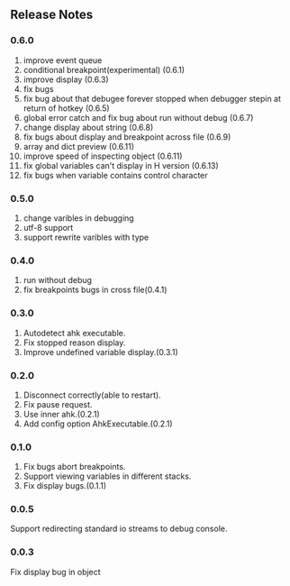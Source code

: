 ## Release Notes

### 0.6.0

1. improve event queue
2. conditional breakpoint(experimental) (0.6.1)
3. improve display (0.6.3)
4. fix bugs
5. fix bug about that debugee forever stopped when debugger stepin at return of hotkey (0.6.5)
6. global error catch and fix bug about run without debug (0.6.7)
7. change display about string (0.6.8)
8. fix bugs about display and breakpoint across file (0.6.9)
9. array and dict preview (0.6.11)
10. improve speed of inspecting object (0.6.11)
11. fix global variables can't display in H version (0.6.13)
12. fix bugs when variable contains control character

### 0.5.0

1. change varibles in debugging
2. utf-8 support
3. support rewrite varibles with type

### 0.4.0

1. run without debug
2. fix breakpoints bugs in cross file(0.4.1)

### 0.3.0

1. Autodetect ahk executable.
2. Fix stopped reason display.
3. Improve undefined variable display.(0.3.1)

### 0.2.0

1. Disconnect correctly(able to restart).
2. Fix pause request.
3. Use inner ahk.(0.2.1)
4. Add config option AhkExecutable.(0.2.1)

### 0.1.0

1. Fix bugs abort breakpoints.
2. Support viewing variables in different stacks.
3. Fix display bugs.(0.1.1)


### 0.0.5

Support redirecting standard io streams to debug console.

### 0.0.3

Fix display bug in object
